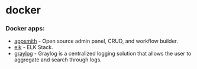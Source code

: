 # docker

### Docker apps:
 * [appsmith](https://appsmith.com/) - Open source admin panel, CRUD, and workflow builder.
 * [elk](https://www.elastic.co/what-is/elk-stack) - ELK Stack.
 * [graylog](https://www.graylog.org/) - Graylog is a centralized logging solution that allows the user to aggregate and search through logs.
